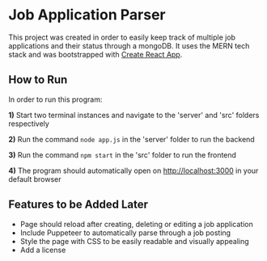 # Job Application Parser

This project was created in order to easily keep track of multiple job applications and their status through a mongoDB.
It uses the MERN tech stack and was bootstrapped with [Create React App](https://github.com/facebook/create-react-app).

## How to Run

In order to run this program:

**1)** Start two terminal instances and navigate to the 'server' and 'src' folders respectively

**2)** Run the command `node app.js` in the 'server' folder to run the backend

**3)** Run the command `npm start` in the 'src' folder to run the frontend

**4)** The program should automatically open on [http://localhost:3000](http://localhost:3000) in your default browser

## Features to be Added Later
- Page should reload after creating, deleting or editing a job application
- Include Puppeteer to automatically parse through a job posting
- Style the page with CSS to be easily readable and visually appealing
- Add a license